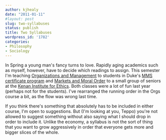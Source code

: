 ```yaml
---
author: kjhealy
date: "2011-01-11"
#layout: post
slug: two-syllabuses
status: publish
title: Two Syllabuses
wordpress_id: '1782'
categories:
- Philosophy
- Sociology
---
```


In Spring a young man's fancy turns to love. Rapidly aging academics such as myself, however, have to decide which readings to assign. This semester I'm teaching [Organizations and Management](http://www.kieranhealy.org/files/teaching/organizations.pdf) to students in Duke's [MMS certificate program](http://www.markets.duke.edu/) and [Markets and Moral Order](http://www.kieranhealy.org/files/teaching/ethics200.pdf) to a small group of seniors at the [Kenan Institute for Ethics](http://kenan.ethics.duke.edu/). Both classes were a lot of fun last year (perhaps not for the students). I've rearranged the running order in the Orgs course a bit, as the flow was wrong last time.

If you think there's something that absolutely has to be included in either course, I'm open to suggestions. But (I'm looking at you, Teppo) you're not allowed to suggest something without also saying what I should drop in order to include it. Unlike the economy, a syllabus is not the sort of thing that you want to grow aggressively in order that everyone gets more and bigger slices of the whole.
